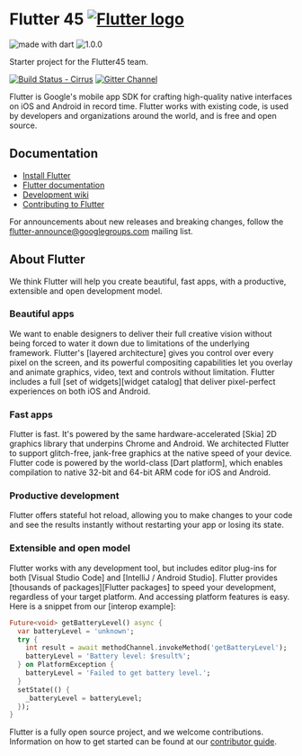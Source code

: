 # Flutter 45 [![Flutter logo][]][flutter.dev]

<img src="https://img.shields.io/badge/made%20with-dart-blue.svg" alt="made with dart">
<img src="https://img.shields.io/badge/version-1.0.0-orange.svg" alt="1.0.0">

Starter project for the Flutter45 team.

[![Build Status - Cirrus][]][Build status]
[![Gitter Channel][]][Gitter badge]

Flutter is Google's mobile app SDK for crafting high-quality native interfaces
on iOS and Android in record time. Flutter works with existing code, is used by
developers and organizations around the world, and is free and open source.

## Documentation

* [Install Flutter](https://flutter.dev/get-started/)
* [Flutter documentation](https://flutter.dev/docs)
* [Development wiki](https://github.com/flutter/flutter/wiki)
* [Contributing to Flutter](https://github.com/flutter/flutter/blob/master/CONTRIBUTING.md)

For announcements about new releases and breaking changes, follow the
[flutter-announce@googlegroups.com](https://groups.google.com/forum/#!forum/flutter-announce)
mailing list.

## About Flutter

We think Flutter will help you create beautiful, fast apps, with a productive,
extensible and open development model.

### Beautiful apps

We want to enable designers to deliver their full creative vision without being
forced to water it down due to limitations of the underlying framework.
Flutter's [layered architecture] gives you control over every pixel on the
screen, and its powerful compositing capabilities let you overlay and animate
graphics, video, text and controls without limitation. Flutter includes a full
[set of widgets][widget catalog] that deliver pixel-perfect experiences on both
iOS and Android.

### Fast apps

Flutter is fast. It's powered by the same hardware-accelerated [Skia] 2D
graphics library that underpins Chrome and Android. We architected Flutter to
support glitch-free, jank-free graphics at the native speed of your device.
Flutter code is powered by the world-class [Dart platform], which enables
compilation to native 32-bit and 64-bit ARM code for iOS and Android.

### Productive development

Flutter offers stateful hot reload, allowing you to make changes to your code
and see the results instantly without restarting your app or losing its state.

### Extensible and open model

Flutter works with any development tool, but includes editor plug-ins for both
[Visual Studio Code] and [IntelliJ / Android Studio]. Flutter provides
[thousands of packages][Flutter packages] to speed your development, regardless
of your target platform. And accessing platform features is easy. Here is a
snippet from our [interop example]:

```dart
Future<void> getBatteryLevel() async {
  var batteryLevel = 'unknown';
  try {
    int result = await methodChannel.invokeMethod('getBatteryLevel');
    batteryLevel = 'Battery level: $result%';
  } on PlatformException {
    batteryLevel = 'Failed to get battery level.';
  }
  setState(() {
    _batteryLevel = batteryLevel;
  });
}
```

Flutter is a fully open source project, and we welcome contributions.
Information on how to get started can be found at our
[contributor guide](CONTRIBUTING.md).

[Flutter logo]: https://raw.githubusercontent.com/flutter/website/master/src/_assets/image/flutter-lockup.png
[flutter.dev]: https://flutter.dev
[Build Status - Cirrus]: https://api.cirrus-ci.com/github/flutter/flutter.svg
[Build status]: https://cirrus-ci.com/github/flutter/flutter/master
[Gitter Channel]: https://badges.gitter.im/flutter/flutter.svg
[Gitter badge]: https://gitter.im/flutter/flutter?utm_source=badge&utm_medium=badge&utm_campaign=pr-badge&utm_content=badge
